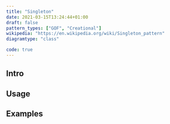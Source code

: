```yaml
---
title: "Singleton"
date: 2021-03-15T13:24:44+01:00
draft: false
pattern_types: ["GOF", "Creational"]
wikipedia: "https://en.wikipedia.org/wiki/Singleton_pattern"
diagramtype: "class"

code: true
---
```



## Intro

## Usage

## Examples
